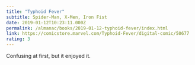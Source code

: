 ```yaml
---
title: "Typhoid Fever"
subtitle: Spider-Man, X-Men, Iron Fist
date: 2019-01-12T10:23:11.000Z
permalink: /almanac/books/2019-01-12-typhoid-fever/index.html
link: https://comicstore.marvel.com/Typhoid-Fever/digital-comic/50677
rating: 3
---
```


Confusing at first, but it enjoyed it.